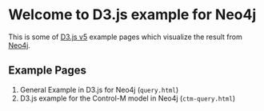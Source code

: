 # Welcome to D3.js example for Neo4j
This is some of [D3.js v5](https://d3js.org/) example pages which visualize the result from [Neo4j](https://neo4j.com/).

## Example Pages
1. General Example in D3.js for Neo4j (`query.html`)
2. D3.js example for the Control-M model in Neo4j (`ctm-query.html`)
